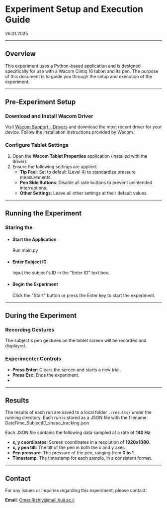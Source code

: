 # Experiment Setup and Execution Guide
26.01.2025

---

## Overview

This experiment uses a Python-based application and is designed specifically for use with a Wacom Cintiq 16 tablet and its pen. The purpose of this document is to guide you through the setup and execution of the experiment.

---

## Pre-Experiment Setup

### Download and Install Wacom Driver
Visit [Wacom Support - Drivers](https://www.wacom.com/en-us/support/product-support/drivers) and download the most recent driver for your device. Follow the installation instructions provided by Wacom.

### Configure Tablet Settings
1. Open the **Wacom Tablet Properties** application (installed with the driver).
2. Ensure the following settings are applied:
   - **Tip Feel**: Set to default (Level 4) to standardize pressure measurements.
   - **Pen Side Buttons**: Disable all side buttons to prevent unintended interruptions.
   - **Other Settings**: Leave all other settings at their default values.

---

## Running the Experiment

### Staring the 

- #### Start the Application
  Run main.py
- #### Enter Subject ID
  Input the subject's ID in the "Enter ID" text box.
- #### Begin the Experiment
  Click the "Start" button or press the Enter key to start the experiment.

---

## During the Experiment

### Recording Gestures
The subject's pen gestures on the tablet screen will be recorded and displayed.

### Experimenter Controls
- **Press Enter**: Clears the screen and starts a new trial.
- **Press Esc**: Ends the experiment.
- 
---
## Results
The results of each run are saved to a local folder `./results/` under the running directory. 
Each run is stored as a JSON file with the filename: DateTime_SubjectID_shape_tracking.json

Each JSON file contains the following data sampled at a rate of **140 Hz**:
- **x, y coordinates**: Screen coordinates in a resolution of **1920x1080**.
- **x, y pen tilt**: The tilt of the pen in both the x and y axes.
- **Pen pressure**: The pressure of the pen, ranging from **0 to 1**.
- **Timestamp**: The timestamp for each sample, in a consistent format.

---
## Contact

For any issues or inquiries regarding this experiment, please contact:

**Email**: [Omer.Rizhiy@mail.huji.ac.il](Omer.Rizhiy@mail.huji.ac.il)  
